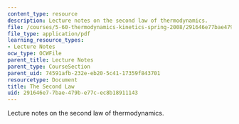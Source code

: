 ```yaml
---
content_type: resource
description: Lecture notes on the second law of thermodynamics.
file: /courses/5-60-thermodynamics-kinetics-spring-2008/291646e77bae479be77cec8b18911143_lec_8.pdf
file_type: application/pdf
learning_resource_types:
- Lecture Notes
ocw_type: OCWFile
parent_title: Lecture Notes
parent_type: CourseSection
parent_uid: 74591afb-232e-eb20-5c41-17359f843701
resourcetype: Document
title: The Second Law
uid: 291646e7-7bae-479b-e77c-ec8b18911143
---
```

Lecture notes on the second law of thermodynamics.

